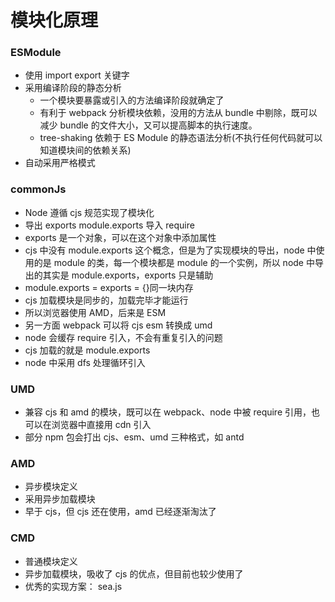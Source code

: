 # 模块化原理

### ESModule

- 使用 import export 关键字
- 采用编译阶段的静态分析
  - 一个模块要暴露或引入的方法编译阶段就确定了
  - 有利于 webpack 分析模块依赖，没用的方法从 bundle 中剔除，既可以减少 bundle 的文件大小，又可以提高脚本的执行速度。
  - tree-shaking 依赖于 ES Module 的静态语法分析(不执行任何代码就可以知道模块间的依赖关系)
- 自动采用严格模式

### commonJs

- Node 遵循 cjs 规范实现了模块化
- 导出 exports module.exports 导入 require
- exports 是一个对象，可以在这个对象中添加属性
- cjs 中没有 module.exports 这个概念，但是为了实现模块的导出，node 中使用的是 module 的类，每一个模块都是 module 的一个实例，所以 node 中导出的其实是 module.exports，exports 只是辅助
- module.exports = exports = {}同一块内存
- cjs 加载模块是同步的，加载完毕才能运行
- 所以浏览器使用 AMD，后来是 ESM
- 另一方面 webpack 可以将 cjs esm 转换成 umd
- node 会缓存 require 引入，不会有重复引入的问题
- cjs 加载的就是 module.exports
- node 中采用 dfs 处理循环引入

### UMD

- 兼容 cjs 和 amd 的模块，既可以在 webpack、node 中被 require 引用，也可以在浏览器中直接用 cdn 引入
- 部分 npm 包会打出 cjs、esm、umd 三种格式，如 antd

### AMD

- 异步模块定义
- 采用异步加载模块
- 早于 cjs，但 cjs 还在使用，amd 已经逐渐淘汰了

### CMD

- 普通模块定义
- 异步加载模块，吸收了 cjs 的优点，但目前也较少使用了
- 优秀的实现方案： sea.js

